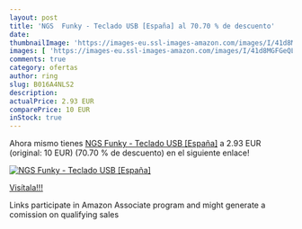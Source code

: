 ```yaml
---
layout: post
title: 'NGS  Funky - Teclado USB [España] al 70.70 % de descuento'
date: 
thumbnailImage: 'https://images-eu.ssl-images-amazon.com/images/I/41d8MGFGeQL._SL200_.jpg'
images: [ 'https://images-eu.ssl-images-amazon.com/images/I/41d8MGFGeQL._SL200_.jpg' ]
comments: true
category: ofertas
author: ring
slug: B016A4NLS2
description:
actualPrice: 2.93 EUR
comparePrice: 10 EUR
inStock: true
---
```


Ahora mismo tienes [NGS  Funky - Teclado USB [España]](https://www.amazon.es/dp/B016A4NLS2/?tag=tolees-21) a 2.93 EUR (original: 10 EUR) (70.70 %  de descuento) en el siguiente enlace!

[![NGS  Funky - Teclado USB [España]](https://images-eu.ssl-images-amazon.com/images/I/41d8MGFGeQL._SL200_.jpg)](https://www.amazon.es/dp/B016A4NLS2/?tag=tolees-21)

[Visítala!!!](https://www.amazon.es/dp/B016A4NLS2/?tag=tolees-21)

Links participate in Amazon Associate program and might generate a comission on qualifying sales
